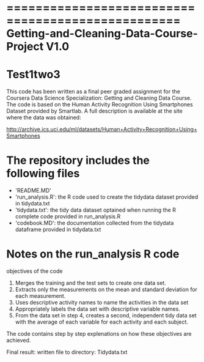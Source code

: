 # 
==================================================
Getting-and-Cleaning-Data-Course-Project
V1.0
==================================================
Test1two3 
==================================================
This code has been written as a final peer graded assignment for the Coursera Data Science Specialization: Getting and Cleaning Data Course. 
The code is based on the Human Activity Recognition Using Smartphones Dataset provided by Smartlab.
A full description is available at the site where the data was obtained:

http://archive.ics.uci.edu/ml/datasets/Human+Activity+Recognition+Using+Smartphones


The repository includes the following files
============================================
- 'README.MD'
- 'run_analysis.R': the R code used to create the tidydata dataset provided in tidydata.txt
- 'tidydata.txt': the tidy data dataset optained when running the R complete code provided in run_analysis.R
- 'codebook.MD': the documentation collected from the tidydata dataframe provided in tidydata.txt

Notes on the run_analysis R code
============================
objectives of the code
1. Merges the training and the test sets to create one data set.
2. Extracts only the measurements on the mean and standard deviation for each measurement.
3. Uses descriptive activity names to name the activities in the data set
4. Appropriately labels the data set with descriptive variable names.
5. From the data set in step 4, creates a second, independent tidy data set with the average of each variable for each activity and each subject.

The code contains step by step explenations on how these objectives are achieved. 

Final result: written file to directory: Tidydata.txt
